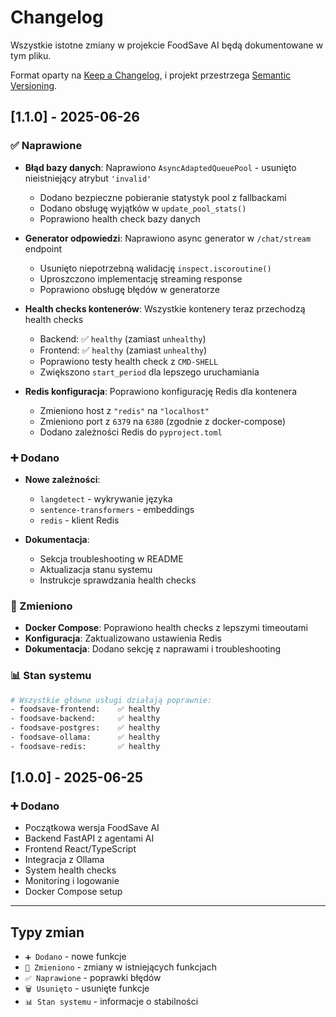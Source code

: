 # Changelog

Wszystkie istotne zmiany w projekcie FoodSave AI będą dokumentowane w tym pliku.

Format oparty na [Keep a Changelog](https://keepachangelog.com/pl/1.0.0/),
i projekt przestrzega [Semantic Versioning](https://semver.org/lang/pl/).

## [1.1.0] - 2025-06-26

### ✅ Naprawione
- **Błąd bazy danych**: Naprawiono `AsyncAdaptedQueuePool` - usunięto nieistniejący atrybut `'invalid'`
  - Dodano bezpieczne pobieranie statystyk pool z fallbackami
  - Dodano obsługę wyjątków w `update_pool_stats()`
  - Poprawiono health check bazy danych

- **Generator odpowiedzi**: Naprawiono async generator w `/chat/stream` endpoint
  - Usunięto niepotrzebną walidację `inspect.iscoroutine()`
  - Uproszczono implementację streaming response
  - Poprawiono obsługę błędów w generatorze

- **Health checks kontenerów**: Wszystkie kontenery teraz przechodzą health checks
  - Backend: ✅ `healthy` (zamiast `unhealthy`)
  - Frontend: ✅ `healthy` (zamiast `unhealthy`)
  - Poprawiono testy health check z `CMD-SHELL`
  - Zwiększono `start_period` dla lepszego uruchamiania

- **Redis konfiguracja**: Poprawiono konfigurację Redis dla kontenera
  - Zmieniono host z `"redis"` na `"localhost"`
  - Zmieniono port z `6379` na `6380` (zgodnie z docker-compose)
  - Dodano zależności Redis do `pyproject.toml`

### ➕ Dodano
- **Nowe zależności**:
  - `langdetect` - wykrywanie języka
  - `sentence-transformers` - embeddings
  - `redis` - klient Redis

- **Dokumentacja**:
  - Sekcja troubleshooting w README
  - Aktualizacja stanu systemu
  - Instrukcje sprawdzania health checks

### 🔧 Zmieniono
- **Docker Compose**: Poprawiono health checks z lepszymi timeoutami
- **Konfiguracja**: Zaktualizowano ustawienia Redis
- **Dokumentacja**: Dodano sekcję z naprawami i troubleshooting

### 📊 Stan systemu
```bash
# Wszystkie główne usługi działają poprawnie:
- foodsave-frontend:    ✅ healthy
- foodsave-backend:     ✅ healthy  
- foodsave-postgres:    ✅ healthy
- foodsave-ollama:      ✅ healthy
- foodsave-redis:       ✅ healthy
```

## [1.0.0] - 2025-06-25

### ➕ Dodano
- Początkowa wersja FoodSave AI
- Backend FastAPI z agentami AI
- Frontend React/TypeScript
- Integracja z Ollama
- System health checks
- Monitoring i logowanie
- Docker Compose setup

---

## Typy zmian

- `➕ Dodano` - nowe funkcje
- `🔧 Zmieniono` - zmiany w istniejących funkcjach
- `✅ Naprawione` - poprawki błędów
- `🗑️ Usunięto` - usunięte funkcje
- `📊 Stan systemu` - informacje o stabilności 